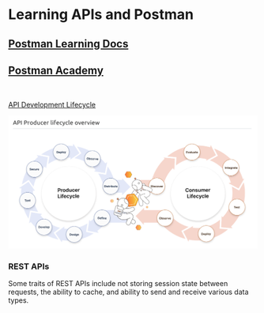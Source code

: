 # Learning APIs and Postman

## [Postman Learning Docs](https://learning.postman.com/docs/getting-started/introduction/)

## [Postman Academy](https://academy.postman.com/)

<br>

[API Development Lifecycle](https://apis.how//products/web-design/)

![API Development Lifecycle](./API-Lifecycle.png "API Development Lifecycle")

### REST APIs

Some traits of REST APIs include not storing session state between requests, the ability to cache, and ability to send and receive various data types.
